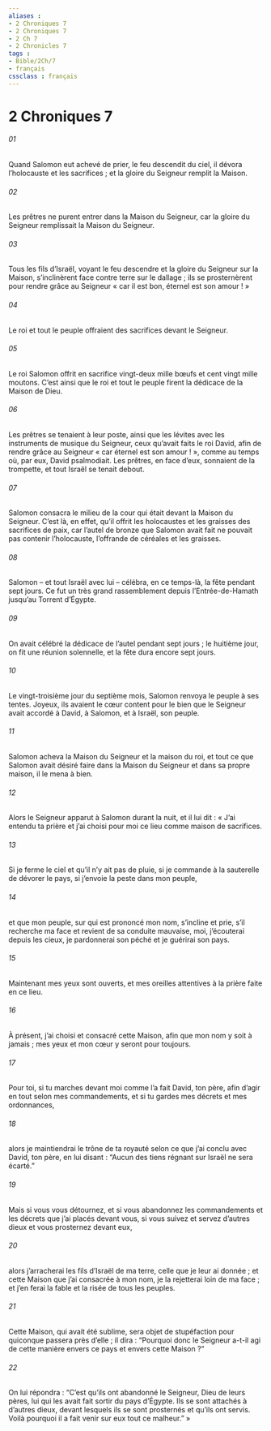 ```yaml
---
aliases : 
- 2 Chroniques 7
- 2 Chroniques 7
- 2 Ch 7
- 2 Chronicles 7
tags : 
- Bible/2Ch/7
- français
cssclass : français
---
```


# 2 Chroniques 7

###### 01
Quand Salomon eut achevé de prier, le feu descendit du ciel, il dévora l’holocauste et les sacrifices ; et la gloire du Seigneur remplit la Maison.
###### 02
Les prêtres ne purent entrer dans la Maison du Seigneur, car la gloire du Seigneur remplissait la Maison du Seigneur.
###### 03
Tous les fils d’Israël, voyant le feu descendre et la gloire du Seigneur sur la Maison, s’inclinèrent face contre terre sur le dallage ; ils se prosternèrent pour rendre grâce au Seigneur « car il est bon, éternel est son amour ! »
###### 04
Le roi et tout le peuple offraient des sacrifices devant le Seigneur.
###### 05
Le roi Salomon offrit en sacrifice vingt-deux mille bœufs et cent vingt mille moutons. C’est ainsi que le roi et tout le peuple firent la dédicace de la Maison de Dieu.
###### 06
Les prêtres se tenaient à leur poste, ainsi que les lévites avec les instruments de musique du Seigneur, ceux qu’avait faits le roi David, afin de rendre grâce au Seigneur « car éternel est son amour ! », comme au temps où, par eux, David psalmodiait. Les prêtres, en face d’eux, sonnaient de la trompette, et tout Israël se tenait debout.
###### 07
Salomon consacra le milieu de la cour qui était devant la Maison du Seigneur. C’est là, en effet, qu’il offrit les holocaustes et les graisses des sacrifices de paix, car l’autel de bronze que Salomon avait fait ne pouvait pas contenir l’holocauste, l’offrande de céréales et les graisses.
###### 08
Salomon – et tout Israël avec lui – célébra, en ce temps-là, la fête pendant sept jours. Ce fut un très grand rassemblement depuis l’Entrée-de-Hamath jusqu’au Torrent d’Égypte.
###### 09
On avait célébré la dédicace de l’autel pendant sept jours ; le huitième jour, on fit une réunion solennelle, et la fête dura encore sept jours.
###### 10
Le vingt-troisième jour du septième mois, Salomon renvoya le peuple à ses tentes. Joyeux, ils avaient le cœur content pour le bien que le Seigneur avait accordé à David, à Salomon, et à Israël, son peuple.
###### 11
Salomon acheva la Maison du Seigneur et la maison du roi, et tout ce que Salomon avait désiré faire dans la Maison du Seigneur et dans sa propre maison, il le mena à bien.
###### 12
Alors le Seigneur apparut à Salomon durant la nuit, et il lui dit : « J’ai entendu ta prière et j’ai choisi pour moi ce lieu comme maison de sacrifices.
###### 13
Si je ferme le ciel et qu’il n’y ait pas de pluie, si je commande à la sauterelle de dévorer le pays, si j’envoie la peste dans mon peuple,
###### 14
et que mon peuple, sur qui est prononcé mon nom, s’incline et prie, s’il recherche ma face et revient de sa conduite mauvaise, moi, j’écouterai depuis les cieux, je pardonnerai son péché et je guérirai son pays.
###### 15
Maintenant mes yeux sont ouverts, et mes oreilles attentives à la prière faite en ce lieu.
###### 16
À présent, j’ai choisi et consacré cette Maison, afin que mon nom y soit à jamais ; mes yeux et mon cœur y seront pour toujours.
###### 17
Pour toi, si tu marches devant moi comme l’a fait David, ton père, afin d’agir en tout selon mes commandements, et si tu gardes mes décrets et mes ordonnances,
###### 18
alors je maintiendrai le trône de ta royauté selon ce que j’ai conclu avec David, ton père, en lui disant : “Aucun des tiens régnant sur Israël ne sera écarté.”
###### 19
Mais si vous vous détournez, et si vous abandonnez les commandements et les décrets que j’ai placés devant vous, si vous suivez et servez d’autres dieux et vous prosternez devant eux,
###### 20
alors j’arracherai les fils d’Israël de ma terre, celle que je leur ai donnée ; et cette Maison que j’ai consacrée à mon nom, je la rejetterai loin de ma face ; et j’en ferai la fable et la risée de tous les peuples.
###### 21
Cette Maison, qui avait été sublime, sera objet de stupéfaction pour quiconque passera près d’elle ; il dira : “Pourquoi donc le Seigneur a-t-il agi de cette manière envers ce pays et envers cette Maison ?”
###### 22
On lui répondra : “C’est qu’ils ont abandonné le Seigneur, Dieu de leurs pères, lui qui les avait fait sortir du pays d’Égypte. Ils se sont attachés à d’autres dieux, devant lesquels ils se sont prosternés et qu’ils ont servis. Voilà pourquoi il a fait venir sur eux tout ce malheur.” »
